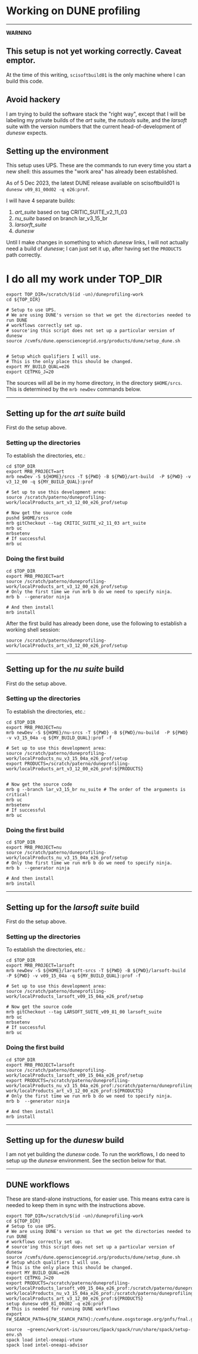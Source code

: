 
# Working on DUNE profiling

-------------------------------------
**WARNING**

This setup is not yet working correctly.
Caveat emptor.
-------------------------------------


At the time of this writing, `scisoftbuild01` is the only machine where I can build this code.

## Avoid hackery

I am trying to build the software stack the "right way", except that I will be labeling my private builds of the *art* suite, the *nutools* suite, and the *larsoft* suite with the version numbers that the current head-of-development of *dunesw* expects.

## Setting up the environment

This setup uses UPS.
These are the commands to run every time you start a new shell: this assumes the "work area" has already been established.

As of 5 Dec 2023, the latest DUNE release available on scisoftbuild01 is `dunesw v09_81_00d02 -q e26:prof`.

I will have 4 separate builds:

1. *art_suite* based on tag CRITIC_SUITE_v2_11_03
2. *nu_suite* based on branch lar_v3_15_br
3. *larsorft_suite*
4. *dunesw*

Until I make changes in something to which *dunesw* links, I will not actually need a build of *dunesw*; I can just set it up, after having set the `PRODUCTS` path correctly.

# I do all my work under TOP_DIR

    export TOP_DIR=/scratch/$(id -un)/duneprofiling-work
    cd ${TOP_DIR}

    # Setup to use UPS.
    # We are using DUNE's version so that we get the directories needed to run DUNE
    # workflows correctly set up.
    # source'ing this script does not set up a particular version of dunesw
    source /cvmfs/dune.opensciencegrid.org/products/dune/setup_dune.sh


    # Setup which qualifiers I will use.
    # This is the only place this should be changed.
    export MY_BUILD_QUAL=e26
    export CETPKG_J=20

The sources will all be in my home directory, in the directory `$HOME/srcs`.
This is determined by the `mrb newDev` commands below.


-------------------------------------------------------------------------------

## Setting up for the *art suite* build

First do the setup above.

### Setting up the directories

To establish the directories, etc.:

    cd $TOP_DIR
    export MRB_PROJECT=art
    mrb newDev -S ${HOME}/srcs -T ${PWD} -B ${PWD}/art-build  -P ${PWD} -v v3_12_00 -q ${MY_BUILD_QUAL}:prof
    
    # Set up to use this development area:
    source /scratch/paterno/duneprofiling-work/localProducts_art_v3_12_00_e26_prof/setup
    
    # Now get the source code
    pushd $HOME/srcs
    mrb gitCheckout --tag CRITIC_SUITE_v2_11_03 art_suite
    mrb uc
    mrbsetenv
    # If successful
    mrb uc

### Doing the first build

    cd $TOP_DIR
    export MRB_PROJECT=art
    source /scratch/paterno/duneprofiling-work/localProducts_art_v3_12_00_e26_prof/setup
    # Only the first time we run mrb b do we need to specify ninja.
    mrb b  --generator ninja
    
    # And then install
    mrb install

After the first build has already been done, use the following to establish a working shell session:

    source /scratch/paterno/duneprofiling-work/localProducts_art_v3_12_00_e26_prof/setup

-------------------------------------------------------------------------------

## Setting up for the *nu suite* build

First do the setup above.

### Setting up the directories

To establish the directories, etc.:

    cd $TOP_DIR
    export MRB_PROJECT=nu
    mrb newDev -S ${HOME}/nu-srcs -T ${PWD} -B ${PWD}/nu-build  -P ${PWD} -v v3_15_04a -q ${MY_BUILD_QUAL}:prof -f
    
    # Set up to use this development area:
    source /scratch/paterno/duneprofiling-work/localProducts_nu_v3_15_04a_e26_prof/setup
    export PRODUCTS=/scratch/paterno/duneprofiling-work/localProducts_art_v3_12_00_e26_prof:${PRODUCTS}

    
    # Now get the source code
    mrb g --branch lar_v3_15_br nu_suite # The order of the arguments is critical!
    mrb uc
    mrbsetenv
    # If successful
    mrb uc

### Doing the first build

    cd $TOP_DIR
    export MRB_PROJECT=nu
    source /scratch/paterno/duneprofiling-work/localProducts_nu_v3_15_04a_e26_prof/setup
    # Only the first time we run mrb b do we need to specify ninja.
    mrb b  --generator ninja
    
    # And then install
    mrb install

-------------------------------------------------------------------------------    

## Setting up for the *larsoft suite* build

First do the setup above.

### Setting up the directories

To establish the directories, etc.:

    cd $TOP_DIR
    export MRB_PROJECT=larsoft
    mrb newDev -S ${HOME}/larsoft-srcs -T ${PWD} -B ${PWD}/larsoft-build  -P ${PWD} -v v09_15_04a -q ${MY_BUILD_QUAL}:prof -f
    
    # Set up to use this development area:
    source /scratch/paterno/duneprofiling-work/localProducts_larsoft_v09_15_04a_e26_prof/setup

    # Now get the source code
    mrb gitCheckout --tag LARSOFT_SUITE_v09_81_00 larsoft_suite
    mrb uc
    mrbsetenv
    # If successful
    mrb uc

### Doing the first build

    cd $TOP_DIR
    export MRB_PROJECT=larsoft
    source /scratch/paterno/duneprofiling-work/localProducts_larsoft_v09_15_04a_e26_prof/setup
    export PRODUCTS=/scratch/paterno/duneprofiling-work/localProducts_nu_v3_15_04a_e26_prof:/scratch/paterno/duneprofiling-work/localProducts_art_v3_12_00_e26_prof:${PRODUCTS}
    # Only the first time we run mrb b do we need to specify ninja.
    mrb b  --generator ninja
    
    # And then install
    mrb install




-------------------------------------------------------------------------------

## Setting up for the *dunesw* build

I am not yet building the *dunesw* code.
To run the workflows, I do need to setup up the *dunesw* environment.
See the section below for that.

-------------------------------------------------------------------------------


## DUNE workflows

These are stand-alone instructions, for easier use.
This means extra care is needed to keep them in sync with the instructions above.

    export TOP_DIR=/scratch/$(id -un)/duneprofiling-work
    cd ${TOP_DIR}
    # Setup to use UPS.
    # We are using DUNE's version so that we get the directories needed to run DUNE
    # workflows correctly set up.
    # source'ing this script does not set up a particular version of dunesw
    source /cvmfs/dune.opensciencegrid.org/products/dune/setup_dune.sh
    # Setup which qualifiers I will use.
    # This is the only place this should be changed.
    export MY_BUILD_QUAL=e26
    export CETPKG_J=20
    export PRODUCTS=/scratch/paterno/duneprofiling-work/localProducts_larsoft_v09_15_04a_e26_prof:/scratch/paterno/duneprofiling-work/localProducts_nu_v3_15_04a_e26_prof:/scratch/paterno/duneprofiling-work/localProducts_art_v3_12_00_e26_prof:${PRODUCTS}
    setup dunesw v09_81_00d02 -q e26:prof
    # This is needed for running DUNE workflows
    export FW_SEARCH_PATH=${FW_SEARCH_PATH}:/cvmfs/dune.osgstorage.org/pnfs/fnal.gov/usr/dune/persistent/stash/

    source  ~greenc/work/cet-is/sources/Spack/spack/run/share/spack/setup-env.sh
    spack load intel-oneapi-vtune
    spack load intel-oneapi-advisor
